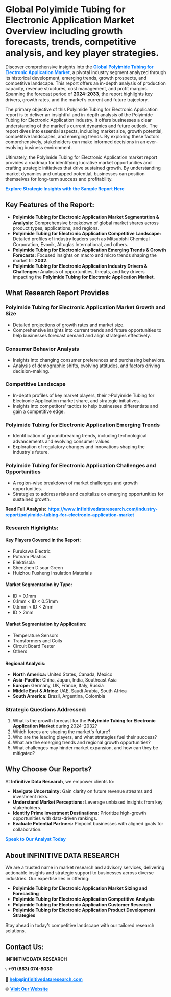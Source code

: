 <h1>Global Polyimide Tubing for Electronic Application Market Overview including growth forecasts, trends, competitive analysis, and key player strategies.</h1>
<p>
Discover comprehensive insights into the 
<a href="https://www.infinitivedataresearch.com/industry-report/polyimide-tubing-for-electronic-application-market" rel="dofollow" style="color: #007BFF; text-decoration: none;"><strong>Global Polyimide Tubing for Electronic Application Market</strong></a>, a pivotal industry segment analyzed through its historical development, emerging trends, growth prospects, and competitive landscape. This report offers an in-depth analysis of production capacity, revenue structures, cost management, and profit margins. Spanning the forecast period of <strong>2024–2033</strong>, the report highlights key drivers, growth rates, and the market’s current and future trajectory.
</p>
<p>
The primary objective of this Polyimide Tubing for Electronic Application report is to deliver an insightful and in-depth analysis of the Polyimide Tubing for Electronic Application industry. It offers businesses a clear understanding of the market's current dynamics and future outlook. The report dives into essential aspects, including market size, growth potential, competitive landscapes, and emerging trends. By exploring these factors comprehensively, stakeholders can make informed decisions in an ever-evolving business environment.
</p>
<p>
Ultimately, the Polyimide Tubing for Electronic Application market report provides a roadmap for identifying lucrative market opportunities and crafting strategic initiatives that drive sustained growth. By understanding market dynamics and untapped potential, businesses can position themselves for long-term success and profitability.
</p>
<p>
<a href="https://www.infinitivedataresearch.com/request-sample/reportId=106237" style="color: #007BFF; text-decoration: none;"><strong>Explore Strategic Insights with the Sample Report Here</strong></a>
</p>

<h2>Key Features of the Report:</h2>
<ul>
<li><strong>Polyimide Tubing for Electronic Application Market Segmentation & Analysis:</strong> Comprehensive breakdown of global market shares across product types, applications, and regions.</li>
<li><strong>Polyimide Tubing for Electronic Application Competitive Landscape:</strong> Detailed profiles of industry leaders such as Mitsubishi Chemical Corporation, Evonik, Altuglas International, and others.</li>
<li><strong>Polyimide Tubing for Electronic Application Emerging Trends & Growth Forecasts:</strong> Focused insights on macro and micro trends shaping the market till <strong>2032</strong>.</li>
<li><strong>Polyimide Tubing for Electronic Application Industry Drivers & Challenges:</strong> Analysis of opportunities, threats, and key drivers impacting the <strong>Polyimide Tubing for Electronic Application Market</strong>.</li>
</ul>

<h2>What Research Report Provides</h2>
<h3>Polyimide Tubing for Electronic Application Market Growth and Size</h3>
<ul>
<li>Detailed projections of growth rates and market size.</li>
<li>Comprehensive insights into current trends and future opportunities to help businesses forecast demand and align strategies effectively.</li>
</ul>

<h3>Consumer Behavior Analysis</h3>
<ul>
<li>Insights into changing consumer preferences and purchasing behaviors.</li>
<li>Analysis of demographic shifts, evolving attitudes, and factors driving decision-making.</li>
</ul>

<h3>Competitive Landscape</h3>
<ul>
<li>In-depth profiles of key market players, their >Polyimide Tubing for Electronic Application market share, and strategic initiatives.</li>
<li>Insights into competitors' tactics to help businesses differentiate and gain a competitive edge.</li>
</ul>

<h3>Polyimide Tubing for Electronic Application Emerging Trends</h3>
<ul>
<li>Identification of groundbreaking trends, including technological advancements and evolving consumer values.</li>
<li>Exploration of regulatory changes and innovations shaping the industry's future.</li>
</ul>

<h3>Polyimide Tubing for Electronic Application Challenges and Opportunities</h3>
<ul>
<li>A region-wise breakdown of market challenges and growth opportunities.</li>
<li>Strategies to address risks and capitalize on emerging opportunities for sustained growth.</li>
</ul>
<p><strong>Read Full Analysis:</strong> <a href="https://www.infinitivedataresearch.com/industry-report/polyimide-tubing-for-electronic-application-market" rel="dofollow" style="color: #007BFF; text-decoration: none;"><strong>https://www.infinitivedataresearch.com/industry-report/polyimide-tubing-for-electronic-application-market</strong></a></p>
<h3>Research Highlights:</h3>
<h4>Key Players Covered in the Report:</h4>
<ul><li>Furukawa Electric</li><li>Putnam Plastics</li><li>Elektrisola</li><li>Shenzhen D.soar Green</li><li>Huizhou Fusheng Insulation Materials</li></ul>
<h4>Market Segmentation by Type:</h4>
<ul><li>ID &lt; 0.1mm</li><li>0.1mm &lt; ID &lt; 0.51mm</li><li>0.5mm &lt; ID &lt; 2mm</li><li>ID &gt; 2mm</li></ul>
<h4>Market Segmentation by Application:</h4>
<ul><li>Temperature Sensors</li><li>Transformers and Coils</li><li>Circuit Board Tester</li><li>Others</li></ul>

<h4>Regional Analysis:</h4>
<ul>
<li><strong>North America:</strong> United States, Canada, Mexico</li>
<li><strong>Asia-Pacific:</strong> China, Japan, India, Southeast Asia</li>
<li><strong>Europe:</strong> Germany, UK, France, Italy, Russia</li>
<li><strong>Middle East & Africa:</strong> UAE, Saudi Arabia, South Africa</li>
<li><strong>South America:</strong> Brazil, Argentina, Colombia</li>
</ul>

<h3>Strategic Questions Addressed:</h3>
<ol>
<li>What is the growth forecast for the <strong>Polyimide Tubing for Electronic Application Market</strong> during 2024–2032?</li>
<li>Which forces are shaping the market's future?</li>
<li>Who are the leading players, and what strategies fuel their success?</li>
<li>What are the emerging trends and regional growth opportunities?</li>
<li>What challenges may hinder market expansion, and how can they be mitigated?</li>
</ol>

<h2>Why Choose Our Reports?</h2>
<p>At <strong>Infinitive Data Research</strong>, we empower clients to:</p>
<ul>
<li><strong>Navigate Uncertainty:</strong> Gain clarity on future revenue streams and investment risks.</li>
<li><strong>Understand Market Perceptions:</strong> Leverage unbiased insights from key stakeholders.</li>
<li><strong>Identify Prime Investment Destinations:</strong> Prioritize high-growth opportunities with data-driven rankings.</li>
<li><strong>Evaluate Potential Partners:</strong> Pinpoint businesses with aligned goals for collaboration.</li>
</ul>
<p><a href="https://www.infinitivedataresearch.com/industry-report/polyimide-tubing-for-electronic-application-market" rel="dofollow" style="color: #007BFF; text-decoration: none;"><strong>Speak to Our Analyst Today</strong></a></p>

<h2>About INFINITIVE DATA RESEARCH</h2>
<p>We are a trusted name in market research and advisory services, delivering actionable insights and strategic support to businesses across diverse industries. Our expertise lies in offering:</p>
<ul>
<li><strong>Polyimide Tubing for Electronic Application Market Sizing and Forecasting</strong></li>
<li><strong>Polyimide Tubing for Electronic Application Competitive Analysis</strong></li>
<li><strong>Polyimide Tubing for Electronic Application Customer Research</strong></li>
<li><strong>Polyimide Tubing for Electronic Application Product Development Strategies</strong></li>
</ul>
<p>Stay ahead in today’s competitive landscape with our tailored research solutions.</p>

<h2>Contact Us:</h2>
<p><strong>INFINITIVE DATA RESEARCH</strong></p>
<p>📞 <strong>+91 (883) 074-8030</strong></p>
<p>📧 <strong><a href="mailto:help@infinitivedataresearch.com" style="color: #007BFF;">help@infinitivedataresearch.com</a></strong></p>
<p>🌐 <strong><a href="https://www.infinitivedataresearch.com" rel="dofollow" style="color: #007BFF;">Visit Our Website</a></strong></p>